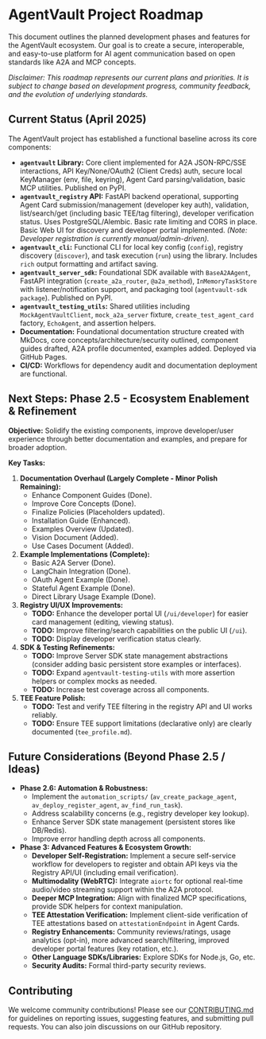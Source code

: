 # AgentVault Project Roadmap

This document outlines the planned development phases and features for the AgentVault ecosystem. Our goal is to create a secure, interoperable, and easy-to-use platform for AI agent communication based on open standards like A2A and MCP concepts.

*Disclaimer: This roadmap represents our current plans and priorities. It is subject to change based on development progress, community feedback, and the evolution of underlying standards.*

## Current Status (April 2025)

The AgentVault project has established a functional baseline across its core components:

*   **`agentvault` Library:** Core client implemented for A2A JSON-RPC/SSE interactions, API Key/None/OAuth2 (Client Creds) auth, secure local KeyManager (env, file, keyring), Agent Card parsing/validation, basic MCP utilities. Published on PyPI.
*   **`agentvault_registry` API:** FastAPI backend operational, supporting Agent Card submission/management (developer key auth), validation, list/search/get (including basic TEE/tag filtering), developer verification status. Uses PostgreSQL/Alembic. Basic rate limiting and CORS in place. Basic Web UI for discovery and developer portal implemented. *(Note: Developer registration is currently manual/admin-driven).*
*   **`agentvault_cli`:** Functional CLI for local key config (`config`), registry discovery (`discover`), and task execution (`run`) using the library. Includes `rich` output formatting and artifact saving.
*   **`agentvault_server_sdk`:** Foundational SDK available with `BaseA2AAgent`, FastAPI integration (`create_a2a_router`, `@a2a_method`), `InMemoryTaskStore` with listener/notification support, and packaging tool (`agentvault-sdk package`). Published on PyPI.
*   **`agentvault_testing_utils`:** Shared utilities including `MockAgentVaultClient`, `mock_a2a_server` fixture, `create_test_agent_card` factory, `EchoAgent`, and assertion helpers.
*   **Documentation:** Foundational documentation structure created with MkDocs, core concepts/architecture/security outlined, component guides drafted, A2A profile documented, examples added. Deployed via GitHub Pages.
*   **CI/CD:** Workflows for dependency audit and documentation deployment are functional.

## Next Steps: Phase 2.5 - Ecosystem Enablement & Refinement

**Objective:** Solidify the existing components, improve developer/user experience through better documentation and examples, and prepare for broader adoption.

**Key Tasks:**

1.  **Documentation Overhaul (Largely Complete - Minor Polish Remaining):**
    *   Enhance Component Guides (Done).
    *   Improve Core Concepts (Done).
    *   Finalize Policies (Placeholders updated).
    *   Installation Guide (Enhanced).
    *   Examples Overview (Updated).
    *   Vision Document (Added).
    *   Use Cases Document (Added).
2.  **Example Implementations (Complete):**
    *   Basic A2A Server (Done).
    *   LangChain Integration (Done).
    *   OAuth Agent Example (Done).
    *   Stateful Agent Example (Done).
    *   Direct Library Usage Example (Done).
3.  **Registry UI/UX Improvements:**
    *   **TODO:** Enhance the developer portal UI (`/ui/developer`) for easier card management (editing, viewing status).
    *   **TODO:** Improve filtering/search capabilities on the public UI (`/ui`).
    *   **TODO:** Display developer verification status clearly.
4.  **SDK & Testing Refinements:**
    *   **TODO:** Improve Server SDK state management abstractions (consider adding basic persistent store examples or interfaces).
    *   **TODO:** Expand `agentvault-testing-utils` with more assertion helpers or complex mocks as needed.
    *   **TODO:** Increase test coverage across all components.
5.  **TEE Feature Polish:**
    *   **TODO:** Test and verify TEE filtering in the registry API and UI works reliably.
    *   **TODO:** Ensure TEE support limitations (declarative only) are clearly documented (`tee_profile.md`).

## Future Considerations (Beyond Phase 2.5 / Ideas)

*   **Phase 2.6: Automation & Robustness:**
    *   Implement the `automation_scripts/` (`av_create_package_agent`, `av_deploy_register_agent`, `av_find_run_task`).
    *   Address scalability concerns (e.g., registry developer key lookup).
    *   Enhance Server SDK state management (persistent stores like DB/Redis).
    *   Improve error handling depth across all components.
*   **Phase 3: Advanced Features & Ecosystem Growth:**
    *   **Developer Self-Registration:** Implement a secure self-service workflow for developers to register and obtain API keys via the Registry API/UI (including email verification).
    *   **Multimodality (WebRTC):** Integrate `aiortc` for optional real-time audio/video streaming support within the A2A protocol.
    *   **Deeper MCP Integration:** Align with finalized MCP specifications, provide SDK helpers for context manipulation.
    *   **TEE Attestation Verification:** Implement client-side verification of TEE attestations based on `attestationEndpoint` in Agent Cards.
    *   **Registry Enhancements:** Community reviews/ratings, usage analytics (opt-in), more advanced search/filtering, improved developer portal features (key rotation, etc.).
    *   **Other Language SDKs/Libraries:** Explore SDKs for Node.js, Go, etc.
    *   **Security Audits:** Formal third-party security reviews.

## Contributing

We welcome community contributions! Please see our [CONTRIBUTING.md](CONTRIBUTING.md) for guidelines on reporting issues, suggesting features, and submitting pull requests. You can also join discussions on our GitHub repository.
